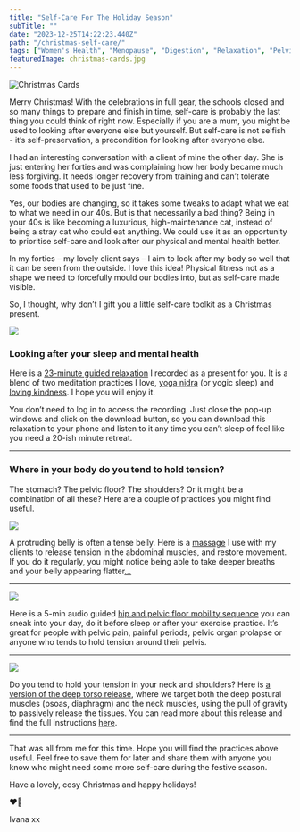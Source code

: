 ```yaml
---
title: "Self-Care For The Holiday Season"
subTitle: ""
date: "2023-12-25T14:22:23.440Z"
path: "/christmas-self-care/"
tags: ["Women's Health", "Menopause", "Digestion", "Relaxation", "Pelvic Floor"]
featuredImage: christmas-cards.jpg
---
```


![Christmas Cards](christmas-cards.jpg)

Merry Christmas! With the celebrations in full gear, the schools closed and so many things to prepare and finish in time, self-care is probably the last thing you could think of right now. Especially if you are a mum, you might be used to looking after everyone else but yourself. But self-care is not selfish - it’s self-preservation, a precondition for looking after everyone else.

I had an interesting conversation with a client of mine the other day. She is just entering her forties and was complaining how her body became much less forgiving. It needs longer recovery from training and can’t tolerate some foods that used to be just fine. 

Yes, our bodies are changing, so it takes some tweaks to adapt what we eat to what we need in our 40s. But is that necessarily a bad thing? Being in your 40s is like becoming a luxurious, high-maintenance cat, instead of being a stray cat who could eat anything. We could use it as an opportunity to prioritise self-care and look after our physical and mental health better.

In my forties – my lovely client says – I aim to look after my body so well that it can be seen from the outside. I love this idea! Physical fitness not as a shape we need to forcefully mould our bodies into, but as self-care made visible.

So, I thought, why don’t I gift you a little self-care toolkit as a Christmas present.  

[<img src="christmas-tree.jpg">](https://www.dropbox.com/scl/fi/i8no3sa2xlt2zcnhpihot/The-City-Yoga-Nidra-Loving-Kindness-Practice.mp3?rlkey=sygzimddtfu6z87m9o86cfnvk&dl=0)  


### Looking after your sleep and mental health

Here is a [23-minute guided relaxation](https://www.dropbox.com/scl/fi/i8no3sa2xlt2zcnhpihot/The-City-Yoga-Nidra-Loving-Kindness-Practice.mp3?rlkey=sygzimddtfu6z87m9o86cfnvk&dl=0) I recorded as a present for you. It is a blend of two meditation practices I love, [yoga nidra](https://www.ncbi.nlm.nih.gov/pmc/articles/PMC9033521/) (or yogic sleep) and [loving kindness](https://ggia.berkeley.edu/practice/loving_kindness_meditation). I hope you will enjoy it. 

You don’t need to log in to access the recording. Just close the pop-up windows and click on the download button, so you can download this relaxation to your phone and listen to it any time you can’t sleep of feel like you need a 20-ish minute retreat.

* * * 

### Where in your body do you tend to hold tension? 

The stomach? The pelvic floor? The shoulders? Or it might be a combination of all these? Here are a couple of practices you might find useful.

[<img src="skin-rolling.png">](https://youtu.be/kdT6va12YyQ?si=rK_HjND7uUxS_yUt)  

A protruding belly is often a tense belly. Here is a [massage](https://youtu.be/kdT6va12YyQ?si=rK_HjND7uUxS_yUt) I use with my clients to release tension in the abdominal muscles, and restore movement. If you do it regularly, you might notice being able to take deeper breaths and your belly appearing flatter[…](https://www.instagram.com/p/C1MCVpgIyIR/)

* * * 

[<img src="hip-mobility.png">](https://youtu.be/TaK1gh19l6E?si=iAcEoLnnn2tJLSGT)

Here is a 5-min audio guided [hip and pelvic floor mobility sequence](https://youtu.be/TaK1gh19l6E?si=iAcEoLnnn2tJLSGT) you can sneak into your day, do it before sleep or after your exercise practice. It’s great for people with pelvic pain, painful periods, pelvic organ prolapse or anyone who tends to hold tension around their pelvis.

* * *

[<img src="neck-release.png">](https://youtube.com/shorts/JDjUwOWHeoo?si=DrMlZw6plx7EtTVL) 

Do you tend to hold your tension in your neck and shoulders? Here is [a version of the deep torso release](https://youtube.com/shorts/JDjUwOWHeoo?si=DrMlZw6plx7EtTVL), where we target both the deep postural muscles (psoas, diaphragm) and the neck muscles, using the pull of gravity to passively release the tissues. You can read more about this release and find the full instructions [here](https://www.instagram.com/p/C06SUz3oBYD/).

* * *

That was all from me for this time. Hope you will find the practices above useful. Feel free to save them for later and share them with anyone you know who might need some more self-care during the festive season.

Have a lovely, cosy Christmas and happy holidays!

❤️💪

Ivana xx 